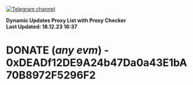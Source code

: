 [![Telegram channel](https://img.shields.io/endpoint?url=https://runkit.io/damiankrawczyk/telegram-badge/branches/master?url=https://t.me/n4z4v0d)](https://t.me/n4z4v0d) 

**Dynamic Updates Proxy List with Proxy Checker**  
**Last Updated: 18.12.23 16:37**

# DONATE (_any evm_) - 0xDEADf12DE9A24b47Da0a43E1bA70B8972F5296F2
